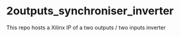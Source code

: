 # 2outputs_synchroniser_inverter
This repo hosts a Xilinx IP of a two outputs / two inputs inverter
